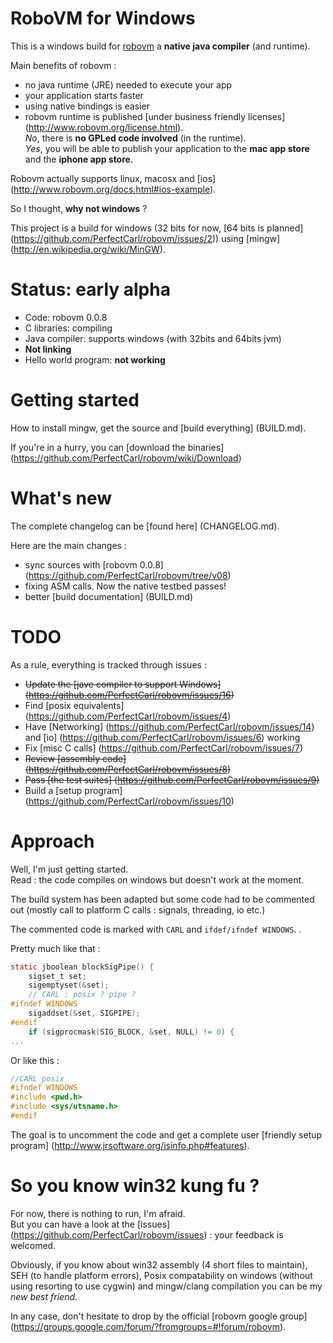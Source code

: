 # RoboVM for Windows

This is a windows build for [robovm](http://www.robovm.org) a **native java compiler** (and runtime). 

Main benefits of robovm  :
  - no java runtime (JRE) needed to execute your app
  - your application starts faster
  - using native bindings is easier
  - robovm runtime is published [under business friendly licenses] (http://www.robovm.org/license.html).  
_No_, there is **no GPLed code involved** (in the runtime).   
_Yes_, you will be able to publish your application to the **mac app store** and the **iphone app store**.

Robovm actually supports linux, macosx and [ios] (http://www.robovm.org/docs.html#ios-example).

So I thought, **why not windows** ?   

This project is a build for windows (32 bits for now, [64 bits is planned] (https://github.com/PerfectCarl/robovm/issues/2)) using [mingw] (http://en.wikipedia.org/wiki/MinGW).

# Status: **early alpha**

- Code: robovm 0.0.8
- C libraries: compiling
- Java compiler: supports windows (with 32bits and 64bits jvm)
- **Not linking**
- Hello world program: **not working** 

# Getting started 
How to install mingw, get the source and [build everything] (BUILD.md).

If you're in a hurry, you can [download the binaries] (https://github.com/PerfectCarl/robovm/wiki/Download)

# What's new
The complete changelog can be [found here] (CHANGELOG.md).

Here are the main changes : 
   - sync sources with [robovm 0.0.8] (https://github.com/PerfectCarl/robovm/tree/v08)
   - fixing ASM calls. Now the native testbed passes!
   - better [build documentation] (BUILD.md)

# TODO
As a rule, everything is tracked through issues : 
  - ~~Update the [jave compiler to support Windows] (https://github.com/PerfectCarl/robovm/issues/16)~~
  - Find [posix equivalents] (https://github.com/PerfectCarl/robovm/issues/4)
  - Have [Networking] (https://github.com/PerfectCarl/robovm/issues/14)  and [io] (https://github.com/PerfectCarl/robovm/issues/6) working
  - Fix [misc C calls] (https://github.com/PerfectCarl/robovm/issues/7) 
  - ~~Review [assembly code] (https://github.com/PerfectCarl/robovm/issues/8)~~ 
  - ~~Pass [the test suites] (https://github.com/PerfectCarl/robovm/issues/9)~~ 
  - Build a [setup program] (https://github.com/PerfectCarl/robovm/issues/10)

# Approach
Well, I'm just getting started.   
Read : the code compiles on windows but doesn't work at the moment. 

The build system has been adapted but some code had to be commented out (mostly call to platform C calls : signals, threading, io etc.)

The commented code is marked with `CARL` and `ifdef/ifndef WINDOWS`.
.

Pretty much like that :
````c
static jboolean blockSigPipe() {
    sigset_t set;
    sigemptyset(&set);
    // CARL : posix ? pipe ? 
#ifndef WINDOWS  
	sigaddset(&set, SIGPIPE);
#endif
    if (sigprocmask(SIG_BLOCK, &set, NULL) != 0) {
...
````

Or like this :
````c
//CARL posix
#ifndef WINDOWS
#include <pwd.h>
#include <sys/utsname.h>
#endif 
````
The goal is to uncomment the code and get a complete user [friendly setup program] (http://www.jrsoftware.org/isinfo.php#features).


# So you know win32 kung fu ?
For now, there is nothing to run, I'm afraid.  
But you can have a look at the [issues] (https://github.com/PerfectCarl/robovm/issues) : your feedback is welcomed.

Obviously, if you know about win32 assembly (4 short files to maintain), SEH (to handle platform errors), Posix compatability on windows (without using resorting to use cygwin) and mingw/clang compilation you can be my *new best friend*.

In any case, don't hesitate to drop by the official [robovm google group] (https://groups.google.com/forum/?fromgroups=#!forum/robovm).
